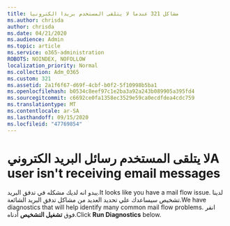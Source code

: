 ```yaml
---
title: مشاكل 321 عندما لا يتلقى المستخدم بريدا الكترونيا
ms.author: chrisda
author: chrisda
ms.date: 04/21/2020
ms.audience: Admin
ms.topic: article
ms.service: o365-administration
ROBOTS: NOINDEX, NOFOLLOW
localization_priority: Normal
ms.collection: Adm_O365
ms.custom: 321
ms.assetid: 2a1f6f67-d69f-4cbf-b0f2-5f10998b5ba1
ms.openlocfilehash: b0534c8eef97c1e2ba3a92a243b089905a395fd4
ms.sourcegitcommit: c6692ce0fa1358ec3529e59ca0ecdfdea4cdc759
ms.translationtype: MT
ms.contentlocale: ar-SA
ms.lasthandoff: 09/15/2020
ms.locfileid: "47769854"
---
```

# <a name="a-user-isnt-receiving-email-messages"></a><span data-ttu-id="a2ac6-102">لا يتلقى المستخدم رسائل البريد الكتروني</span><span class="sxs-lookup"><span data-stu-id="a2ac6-102">A user isn't receiving email messages</span></span>

<span data-ttu-id="a2ac6-103">يبدو انه لديك مشكله في تدفق البريد.</span><span class="sxs-lookup"><span data-stu-id="a2ac6-103">It looks like you have a mail flow issue.</span></span> <span data-ttu-id="a2ac6-104">لدينا تشخيص سيساعدك علي تحديد العديد من مشاكل تدفق البريد الشائعة.</span><span class="sxs-lookup"><span data-stu-id="a2ac6-104">We have diagnostics that will help identify many common mail flow problems.</span></span> <span data-ttu-id="a2ac6-105">انقر فوق **تشغيل التشخيص** أدناه.</span><span class="sxs-lookup"><span data-stu-id="a2ac6-105">Click **Run Diagnostics** below.</span></span>
 